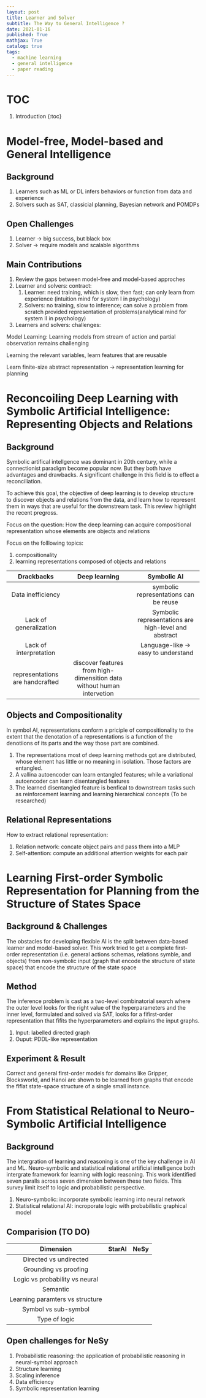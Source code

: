 ```yaml
---
layout: post
title: Learner and Solver
subtitle: The Way to General Intelligence ?
date: 2021-01-16
published: True
mathjax: True
catalog: true
tags:
  - machine learning
  - general intelligence
  - paper reading
---
```

# TOC
1. Introduction
{:toc}

# Model-free, Model-based and General Intelligence

## Background

1. Learners such as ML or DL infers behaviors or function from data and experience
2. Solvers such as SAT, classicial planning, Bayesian network and POMDPs

## Open Challenges

1. Learner -> big success, but black box
2. Solver -> require models and scalable algorithms

## Main Contributions

1. Review the gaps between model-free and model-based approches
2. Learner and solvers: contract:
    1. Learner: need training, which is slow, then fast; can only learn from experience (intuition mind for system I in psychology)
    2. Solvers: no training, slow to inference;  can solve a problem from scratch provided representation of problems(analytical mind for system II in psychology)
3. Learners and solvers:  challenges:

Model Learning: Learning models from stream of  action and partial observation remains challenging

Learning the relevant variables, learn features that are reusable

Learn finite-size abstract representation -> representation learning for planning

# Reconcoiling Deep Learning with Symbolic Artificial Intelligence: Representing Objects and Relations

## Background

Symbolic artifical intellgence was dominant in 20th century, while a connectionist paradigm become popular now. But they both have advantages and drawbacks. A significant challenge in this field is to effect a reconciliation.

To achieve this goal, the objective of deep learning is to develop structure to discover objects and relations from the data, and learn how to represent them in ways that are useful for the downstream task. This review highlight the recent pregross.

Focus on the question: How the deep learning can acquire compositional representation whose elements are objects and relations

Focus on the folllowing topics:
1. compositionality 
2. learning representations composed of objects and relations

|            Drackbacks           |                              Deep learning                             |                      Symbolic AI                     |
|:-------------------------------:|:----------------------------------------------------------------------:|:----------------------------------------------------:|
|        Data inefficiency        |                                                                        |         symbolic representations can be reuse        |
|      Lack of generalization     |                                                                        | Symbolic representations are high-level and abstract |
|      Lack of interpretation     |                                                                        |          Language-like -> easy to understand         |
| representations are handcrafted | discover features from high-dimensition data without human intervetion |                                                      |

## Objects and Compositionality

In symbol AI, representations  conform a priciple of compositionality to the extent that the denotation of a representations is a function of the denotiions of its parts and the way those part are combined.
1. The representations most of deep learning methods got are distributed, whose element has little or no meaning in isolation. Those factors are entangled.
2. A vallina autoencoder can learn entangled features; while a variational autoencoder can learn disentangled features
3. The learned disentangled feature is benfical to downstream tasks such as reinforcement learning and learning hierarchical concepts (To be researched)

## Relational Representations

How to extract relational representation:
1. Relation network: concate object pairs and pass them into a MLP 
2. Self-attention: compute an additional attention weights for each pair

# Learning First-order Symbolic Representation for Planning from the Structure of States Space

## Background & Challenges

The obstacles for developing flexible AI is the split between data-based learner and model-based solver. This work tried to get a complete first-order representation (i.e. general actions schemas, relations symble, and objects) from non-symbolic input (graph that encode the structure of state space) that encode the structure of the state space 

## Method

The inference problem is cast as a two-level combinatorial search where the outer level looks for the right value of the hyperparameters and the inner level, formulated and solved via SAT, looks for a fifirst-order representation that fifits the hyperparameters and explains the input graphs. 
1. Input: labelled directed graph
2. Ouput: PDDL-like representation

## Experiment & Result

Correct and general first-order models for domains like Gripper, Blocksworld, and Hanoi are shown to be learned from graphs that encode the flflat state-space structure of a single small instance.

# From Statistical Relational to Neuro-Symbolic Artificial Intelligence

## Background

The intergration of learning and reasoning is  one of the key challenge in AI and ML. Neuro-symbolic and statistical relational artificial intelligence both intergrate framework for learning with logic reasoning. This work identified seven paralls across seven dimension between these two fields. This survey limit itself to logic and probabilistic perspective.
1. Neuro-symbolic: incorporate symbolic learning into neural network
2. Statistical relational AI: incroporate logic with probabilistic graphical model

## Comparision (TO DO)

|             Dimension            | StarAI | NeSy |
|:--------------------------------:|:------:|:----:|
|      Directed vs undirected      |        |      |
|       Grounding vs proofing      |        |      |
|  Logic vs probability vs neural  |        |      |
|             Semantic             |        |      |
| Learning paramters  vs structure |        |      |
|       Symbol vs sub-symbol       |        |      |
|           Type of logic          |        |      |

## Open challenges for NeSy

1. Probabilistic reasoning: the application of probabilistic reasoning in neural-symbol approach
2. Structure learning
3. Scaling inference
4. Data efficiency
5. Symbolic representation learning 

